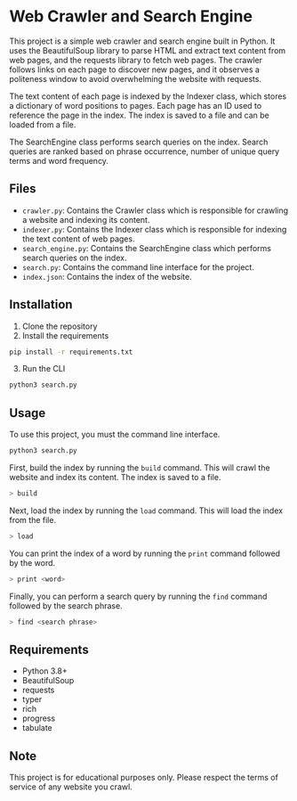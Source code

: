 # Web Crawler and Search Engine

This project is a simple web crawler and search engine built in Python. It uses the BeautifulSoup library to parse HTML
and extract text content from web pages, and the requests library to fetch web pages. The crawler follows links on each
page to discover new pages, and it observes a politeness window to avoid overwhelming the website with requests.

The text content of each page is indexed by the Indexer class, which stores a dictionary of word positions to pages.
Each page has an ID used to reference the page in the index. The index is saved to a file and can be loaded from a file.

The SearchEngine class performs search queries on the index. Search queries are ranked based on phrase occurrence,
number of unique query terms and word frequency.

## Files

- `crawler.py`: Contains the Crawler class which is responsible for crawling a website and indexing its content.
- `indexer.py`: Contains the Indexer class which is responsible for indexing the text content of web pages.
- `search_engine.py`: Contains the SearchEngine class which performs search queries on the index.
- `search.py`: Contains the command line interface for the project.
- `index.json`: Contains the index of the website.

## Installation

1. Clone the repository
2. Install the requirements

```bash
pip install -r requirements.txt
```

3. Run the CLI

```bash
python3 search.py
```

## Usage

To use this project, you must the command line interface.

```bash
python3 search.py
```

First, build the index by running the `build` command. This will crawl the website and index its content. The index is
saved to a file.

```bash
> build
```

Next, load the index by running the `load` command. This will load the index from the file.

```bash
> load
```

You can print the index of a word by running the `print` command followed by the word.

```bash
> print <word>
```

Finally, you can perform a search query by running the `find` command followed by the search phrase.

```bash
> find <search phrase>
```

## Requirements

- Python 3.8+
- BeautifulSoup
- requests
- typer
- rich
- progress
- tabulate

## Note

This project is for educational purposes only. Please respect the terms of service of any website you crawl.